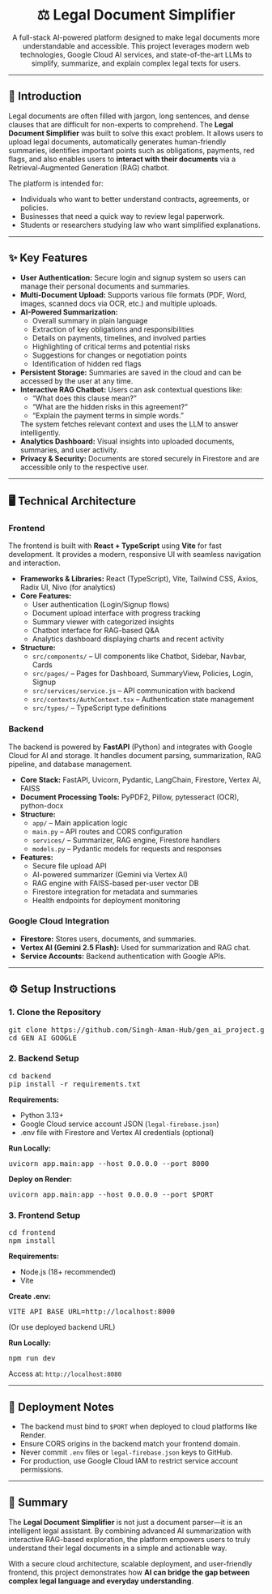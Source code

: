 <h1 align="center">⚖️ Legal Document Simplifier</h1>

<p align="center">
A full-stack AI-powered platform designed to make legal documents more understandable and accessible.  
This project leverages modern web technologies, Google Cloud AI services, and state-of-the-art LLMs to simplify, summarize, and explain complex legal texts for users.
</p>

<hr/>

<h2>📌 Introduction</h2>
<p>
Legal documents are often filled with jargon, long sentences, and dense clauses that are difficult for non-experts to comprehend.  
The <b>Legal Document Simplifier</b> was built to solve this exact problem. It allows users to upload legal documents, automatically generates human-friendly summaries, identifies important points such as obligations, payments, red flags, and also enables users to <b>interact with their documents</b> via a Retrieval-Augmented Generation (RAG) chatbot.  
</p>

<p>
The platform is intended for:
<ul>
  <li>Individuals who want to better understand contracts, agreements, or policies.</li>
  <li>Businesses that need a quick way to review legal paperwork.</li>
  <li>Students or researchers studying law who want simplified explanations.</li>
</ul>
</p>

<hr/>

<h2>✨ Key Features</h2>
<p>
<ul>
  <li><b>User Authentication:</b> Secure login and signup system so users can manage their personal documents and summaries.</li>
  <li><b>Multi-Document Upload:</b> Supports various file formats (PDF, Word, images, scanned docs via OCR, etc.) and multiple uploads.</li>
  <li><b>AI-Powered Summarization:</b>
    <ul>
      <li>Overall summary in plain language</li>
      <li>Extraction of key obligations and responsibilities</li>
      <li>Details on payments, timelines, and involved parties</li>
      <li>Highlighting of critical terms and potential risks</li>
      <li>Suggestions for changes or negotiation points</li>
      <li>Identification of hidden red flags</li>
    </ul>
  </li>
  <li><b>Persistent Storage:</b> Summaries are saved in the cloud and can be accessed by the user at any time.</li>
  <li><b>Interactive RAG Chatbot:</b> Users can ask contextual questions like:
    <ul>
      <li>“What does this clause mean?”</li>
      <li>“What are the hidden risks in this agreement?”</li>
      <li>“Explain the payment terms in simple words.”</li>
    </ul>
    The system fetches relevant context and uses the LLM to answer intelligently.
  </li>
  <li><b>Analytics Dashboard:</b> Visual insights into uploaded documents, summaries, and user activity.</li>
  <li><b>Privacy & Security:</b> Documents are stored securely in Firestore and are accessible only to the respective user.</li>
</ul>
</p>

<hr/>

<h2>🖥️ Technical Architecture</h2>

<h3>Frontend</h3>
<p>
The frontend is built with <b>React + TypeScript</b> using <b>Vite</b> for fast development.  
It provides a modern, responsive UI with seamless navigation and interaction.
</p>
<ul>
  <li><b>Frameworks & Libraries:</b> React (TypeScript), Vite, Tailwind CSS, Axios, Radix UI, Nivo (for analytics)</li>
  <li><b>Core Features:</b>
    <ul>
      <li>User authentication (Login/Signup flows)</li>
      <li>Document upload interface with progress tracking</li>
      <li>Summary viewer with categorized insights</li>
      <li>Chatbot interface for RAG-based Q&A</li>
      <li>Analytics dashboard displaying charts and recent activity</li>
    </ul>
  </li>
  <li><b>Structure:</b>
    <ul>
      <li><code>src/components/</code> – UI components like Chatbot, Sidebar, Navbar, Cards</li>
      <li><code>src/pages/</code> – Pages for Dashboard, SummaryView, Policies, Login, Signup</li>
      <li><code>src/services/service.js</code> – API communication with backend</li>
      <li><code>src/contexts/AuthContext.tsx</code> – Authentication state management</li>
      <li><code>src/types/</code> – TypeScript type definitions</li>
    </ul>
  </li>
</ul>

<h3>Backend</h3>
<p>
The backend is powered by <b>FastAPI</b> (Python) and integrates with Google Cloud for AI and storage.  
It handles document parsing, summarization, RAG pipeline, and database management.
</p>
<ul>
  <li><b>Core Stack:</b> FastAPI, Uvicorn, Pydantic, LangChain, Firestore, Vertex AI, FAISS</li>
  <li><b>Document Processing Tools:</b> PyPDF2, Pillow, pytesseract (OCR), python-docx</li>
  <li><b>Structure:</b>
    <ul>
      <li><code>app/</code> – Main application logic</li>
      <li><code>main.py</code> – API routes and CORS configuration</li>
      <li><code>services/</code> – Summarizer, RAG engine, Firestore handlers</li>
      <li><code>models.py</code> – Pydantic models for requests and responses</li>
    </ul>
  </li>
  <li><b>Features:</b>
    <ul>
      <li>Secure file upload API</li>
      <li>AI-powered summarizer (Gemini via Vertex AI)</li>
      <li>RAG engine with FAISS-based per-user vector DB</li>
      <li>Firestore integration for metadata and summaries</li>
      <li>Health endpoints for deployment monitoring</li>
    </ul>
  </li>
</ul>

<h3>Google Cloud Integration</h3>
<ul>
  <li><b>Firestore:</b> Stores users, documents, and summaries.</li>
  <li><b>Vertex AI (Gemini 2.5 Flash):</b> Used for summarization and RAG chat.</li>
  <li><b>Service Accounts:</b> Backend authentication with Google APIs.</li>
</ul>

<hr/>

<h2>⚙️ Setup Instructions</h2>

<h3>1. Clone the Repository</h3>
<pre>
git clone https://github.com/Singh-Aman-Hub/gen_ai_project.git
cd GEN_AI_GOOGLE
</pre>

<h3>2. Backend Setup</h3>
<pre>
cd backend
pip install -r requirements.txt
</pre>

<b>Requirements:</b>
<ul>
  <li>Python 3.13+</li>
  <li>Google Cloud service account JSON (<code>legal-firebase.json</code>)</li>
  <li>.env file with Firestore and Vertex AI credentials (optional)</li>
</ul>

<b>Run Locally:</b>
<pre>
uvicorn app.main:app --host 0.0.0.0 --port 8000
</pre>

<b>Deploy on Render:</b>
<pre>
uvicorn app.main:app --host 0.0.0.0 --port $PORT
</pre>

<h3>3. Frontend Setup</h3>
<pre>
cd frontend
npm install
</pre>

<b>Requirements:</b>
<ul>
  <li>Node.js (18+ recommended)</li>
  <li>Vite</li>
</ul>

<b>Create .env:</b>
<pre>
VITE_API_BASE_URL=http://localhost:8000
</pre>
(Or use deployed backend URL)

<b>Run Locally:</b>
<pre>
npm run dev
</pre>
Access at: <code>http://localhost:8080</code>

<hr/>

<h2>🚀 Deployment Notes</h2>
<ul>
  <li>The backend must bind to <code>$PORT</code> when deployed to cloud platforms like Render.</li>
  <li>Ensure CORS origins in the backend match your frontend domain.</li>
  <li>Never commit <code>.env</code> files or <code>legal-firebase.json</code> keys to GitHub.</li>
  <li>For production, use Google Cloud IAM to restrict service account permissions.</li>
</ul>

<hr/>

<h2>📖 Summary</h2>
<p>
The <b>Legal Document Simplifier</b> is not just a document parser—it is an intelligent legal assistant.  
By combining advanced AI summarization with interactive RAG-based exploration, the platform empowers users to truly understand their legal documents in a simple and actionable way.  
</p>
<p>
With a secure cloud architecture, scalable deployment, and user-friendly frontend, this project demonstrates how <b>AI can bridge the gap between complex legal language and everyday understanding</b>.  
</p>
